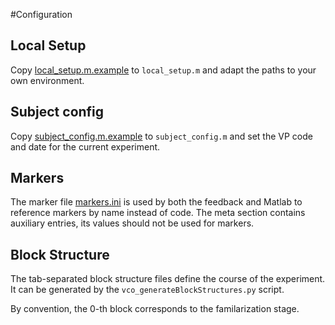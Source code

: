 #Configuration

## Local Setup

Copy [local_setup.m.example](local_setup.m.example) to ``local_setup.m`` and adapt the paths to your own environment.

## Subject config

Copy [subject_config.m.example](subject_config.m.example) to ``subject_config.m`` and set the VP code and date for the current experiment.


## Markers

The marker file [markers.ini](markers.ini) is used by both the feedback and Matlab to reference markers by name instead of code. The meta section contains auxiliary entries, its values should not be used for markers.

## Block Structure

The tab-separated block structure files define the course of the experiment. It can be generated by the ``vco_generateBlockStructures.py`` script.

By convention, the 0-th block corresponds to the familarization stage.
